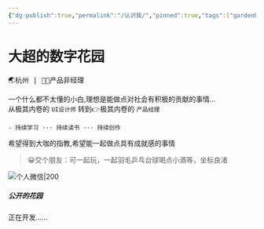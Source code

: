 ```yaml
---
{"dg-publish":true,"permalink":"/认识我/","pinned":true,"tags":["gardenEntry"],"created":"","updated":""}
---
```


# 大超的数字花园

<kbd>🌏杭州   |  👨‍💻产品非经理</kbd>

一个什么都不太懂的小白,理想是能做点对社会有积极的贡献的事情...
<br>
从极其内卷的 `UI设计师` 转到👉极其内卷的 `产品经理`

	- 持续学习 ··· 持续读书 ··· 持续创作

希望得到大咖的指教,希望能一起做点具有成就感的事情

>😀交个朋友：可一起玩，一起羽毛乒乓台球喝点小酒等，坐标良渚

![个人微信|200](https://s2.loli.net/2023/08/23/L6nKkcS5ImzMXOE.png)

##### 公开的花园
正在开发......
